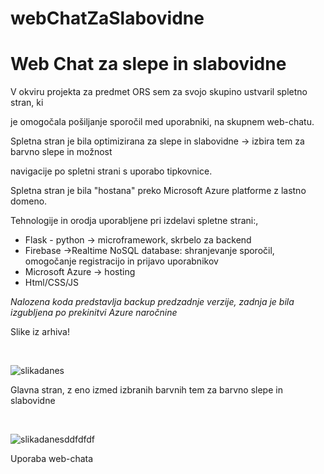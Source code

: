 # webChatZaSlabovidne
<h1> Web Chat za slepe in slabovidne </h1>
<p>V okviru projekta za predmet ORS sem za svojo skupino ustvaril spletno stran, ki</p>
<p>je omogočala pošiljanje sporočil med uporabniki, na skupnem web-chatu.</p>
<p>Spletna stran je bila optimizirana za slepe in slabovidne -> izbira tem za barvno slepe in možnost</p>
<p>navigacije po spletni strani s uporabo tipkovnice.</p>
<p>Spletna stran je bila "hostana" preko Microsoft Azure platforme z lastno domeno.</p>
<p>Tehnologije in orodja uporabljene pri izdelavi spletne strani:,</p>
  <ul>
<li>Flask - python -> microframework, skrbelo za backend</li>
<li>Firebase ->Realtime NoSQL database: shranjevanje sporočil, omogočanje registracijo in prijavo uporabnikov</li>
<li>Microsoft Azure -> hosting</li>
 <li>Html/CSS/JS</li> 
</ul>
<i>Nalozena koda predstavlja backup predzadnje verzije, zadnja je bila izgubljena po prekinitvi Azure naročnine</i>
<p>Slike iz arhiva!</p>
</br>

![slikadanes](https://user-images.githubusercontent.com/55513538/125213022-2b641480-e2b1-11eb-9ebe-6682f02f8dd2.png)


<p>Glavna stran, z eno izmed izbranih barvnih tem za barvno slepe in slabovidne</p>
</br>

![slikadanesddfdfdf](https://user-images.githubusercontent.com/55513538/125212947-e2ac5b80-e2b0-11eb-88e7-3cb43752aad6.png)
<p>Uporaba web-chata </p>
